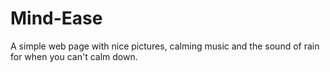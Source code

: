 # Mind-Ease
A simple web page with nice pictures, calming music and the sound of rain for when you can't calm down.
